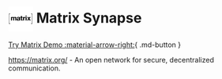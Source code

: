 # <img src="matrix.png" width=50px style="vertical-align: middle;" alt="Logo"/> Matrix Synapse

[Try Matrix Demo :material-arrow-right:](https://matrix.lokal.network/){ .md-button }

https://matrix.org/ - An open network for secure, decentralized communication.